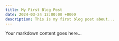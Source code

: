 ```yaml
---
title: My First Blog Post
date: 2024-03-24 12:00:00 +0000
description: This is my first blog post about...
---
```


Your markdown content goes here...